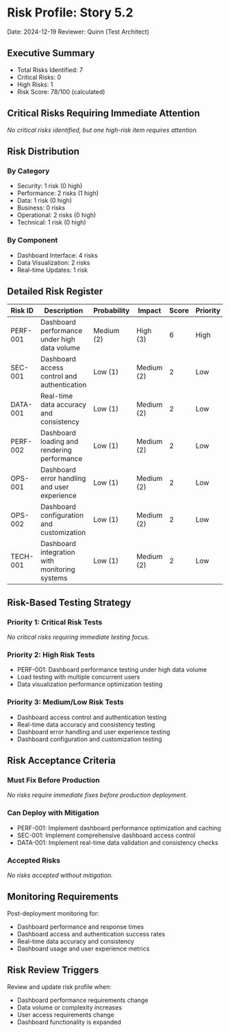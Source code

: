 # Risk Profile: Story 5.2

Date: 2024-12-19
Reviewer: Quinn (Test Architect)

## Executive Summary

- Total Risks Identified: 7
- Critical Risks: 0
- High Risks: 1
- Risk Score: 78/100 (calculated)

## Critical Risks Requiring Immediate Attention

*No critical risks identified, but one high-risk item requires attention.*

## Risk Distribution

### By Category

- Security: 1 risk (0 high)
- Performance: 2 risks (1 high)
- Data: 1 risk (0 high)
- Business: 0 risks
- Operational: 2 risks (0 high)
- Technical: 1 risk (0 high)

### By Component

- Dashboard Interface: 4 risks
- Data Visualization: 2 risks
- Real-time Updates: 1 risk

## Detailed Risk Register

| Risk ID | Description | Probability | Impact | Score | Priority |
|---------|-------------|-------------|---------|-------|----------|
| PERF-001 | Dashboard performance under high data volume | Medium (2) | High (3) | 6 | High |
| SEC-001 | Dashboard access control and authentication | Low (1) | Medium (2) | 2 | Low |
| DATA-001 | Real-time data accuracy and consistency | Low (1) | Medium (2) | 2 | Low |
| PERF-002 | Dashboard loading and rendering performance | Low (1) | Medium (2) | 2 | Low |
| OPS-001 | Dashboard error handling and user experience | Low (1) | Medium (2) | 2 | Low |
| OPS-002 | Dashboard configuration and customization | Low (1) | Medium (2) | 2 | Low |
| TECH-001 | Dashboard integration with monitoring systems | Low (1) | Medium (2) | 2 | Low |

## Risk-Based Testing Strategy

### Priority 1: Critical Risk Tests

*No critical risks requiring immediate testing focus.*

### Priority 2: High Risk Tests

- PERF-001: Dashboard performance testing under high data volume
- Load testing with multiple concurrent users
- Data visualization performance optimization testing

### Priority 3: Medium/Low Risk Tests

- Dashboard access control and authentication testing
- Real-time data accuracy and consistency testing
- Dashboard error handling and user experience testing
- Dashboard configuration and customization testing

## Risk Acceptance Criteria

### Must Fix Before Production

*No risks require immediate fixes before production deployment.*

### Can Deploy with Mitigation

- PERF-001: Implement dashboard performance optimization and caching
- SEC-001: Implement comprehensive dashboard access control
- DATA-001: Implement real-time data validation and consistency checks

### Accepted Risks

*No risks accepted without mitigation.*

## Monitoring Requirements

Post-deployment monitoring for:

- Dashboard performance and response times
- Dashboard access and authentication success rates
- Real-time data accuracy and consistency
- Dashboard usage and user experience metrics

## Risk Review Triggers

Review and update risk profile when:

- Dashboard performance requirements change
- Data volume or complexity increases
- User access requirements change
- Dashboard functionality is expanded
